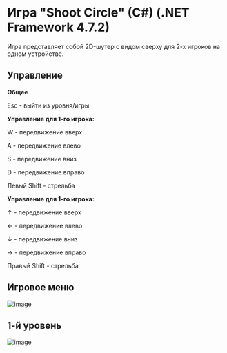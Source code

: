 # Игра "Shoot Circle" (C#) (.NET Framework 4.7.2)

Игра представляет собой 2D-шутер с видом сверху для 2-х игроков на одном устройстве.

## Управление

**Общее**

Esc - выйти из уровня/игры

**Управление для 1-го игрока:**

W - передвижение вверх

A - передвижение влево

S - передвижение вниз

D - передвижение вправо

Левый Shift - стрельба

**Управление для 1-го игрока:**

↑ - передвижение вверх

← - передвижение влево

↓ - передвижение вниз

→ - передвижение вправо

Правый Shift - стрельба

## Игровое меню

![image](https://github.com/n1krus54/shoot_circle/assets/98253680/b7b5201c-6948-4711-b2f1-e168e3bbfe9c)

## 1-й уровень

![image](https://github.com/n1krus54/shoot_circle/assets/98253680/c4f03335-33e6-4c41-8710-3bef63813523)
